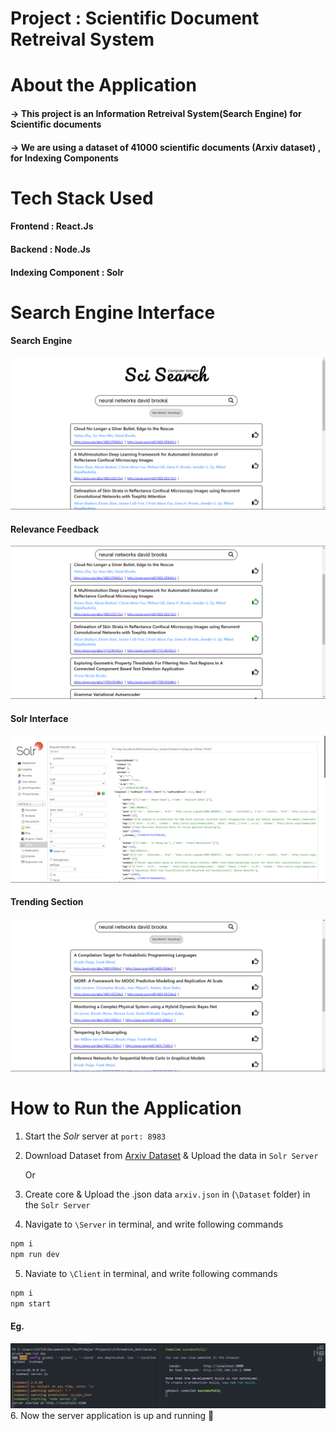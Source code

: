 # Project : Scientific Document Retreival System

# About the Application

#### -> This project is an Information Retreival System(Search Engine) for Scientific documents

#### -> We are using a dataset of 41000 scientific documents (Arxiv dataset) , for Indexing Components

# Tech Stack Used

#### Frontend : React.Js

#### Backend : Node.Js

#### Indexing Component : Solr

# Search Engine Interface

#### Search Engine

![An Image](Assets/img_1.png)

#### Relevance Feedback

![An Image](Assets/img_2.png)

#### Solr Interface

![An Image](Assets/img_4.png)

#### Trending Section

![An Image](Assets/img_3.png)

# How to Run the Application

1. Start the _Solr_ server at `port: 8983`
2. Download Dataset from [Arxiv Dataset](https://drive.google.com/drive/folders/1Xo6T60xqrJWS5KD-iYRxYXc0QKH9jLuN?usp=share_link) & Upload the data in `Solr Server`

   Or

3. Create core & Upload the .json data `arxiv.json` in (`\Dataset` folder) in the `Solr Server`
4. Navigate to `\Server` in terminal, and write following commands

```bash
npm i
npm run dev
```

5. Naviate to `\Client` in terminal, and write following commands

```bash
npm i
npm start
```

#### Eg.

![An image](Assets/Screenshot_20221208_212027.png) 6. Now the server application is up and running 🥳
